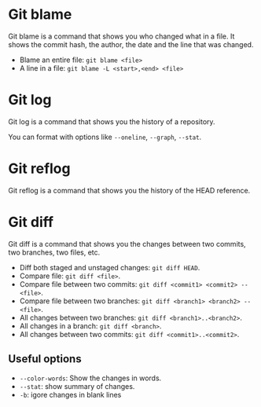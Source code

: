 # Git blame

Git blame is a command that shows you who changed what in a file. It shows the commit hash, the author, the date and the line that was changed.

- Blame an entire file: `git blame <file>`
- A line in a file: `git blame -L <start>,<end> <file>`

# Git log

Git log is a command that shows you the history of a repository.

You can format with options like `--oneline`, `--graph`, `--stat`.

# Git reflog

Git reflog is a command that shows you the history of the HEAD reference.

# Git diff

Git diff is a command that shows you the changes between two commits, two branches, two files, etc.

- Diff both staged and unstaged changes: `git diff HEAD`.
- Compare file: `git diff <file>`.
- Compare file between two commits: `git diff <commit1> <commit2> -- <file>`.
- Compare file between two branches: `git diff <branch1> <branch2> -- <file>`.
- All changes between two branches: `git diff <branch1>..<branch2>`.
- All changes in a branch: `git diff <branch>`.
- All changes between two commits: `git diff <commit1>..<commit2>`.

## Useful options

- `--color-words`: Show the changes in words.
- `--stat`: show summary of changes.
- `-b`: igore changes in blank lines
